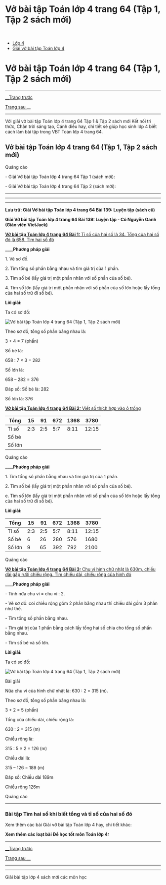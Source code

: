 # Vở bài tập Toán lớp 4 trang 64 (Tập 1, Tập 2 sách mới)

﻿

  * [Lớp 4](https://vietjack.com/series/lop-4.jsp)
  * [Giải vở bài tập Toán lớp 4](https://vietjack.com/giai-vo-bai-tap-toan-4/index.jsp)



# Vở bài tập Toán lớp 4 trang 64 (Tập 1, Tập 2 sách mới)

* * *

[__Trang trước](https://vietjack.com/giai-vo-bai-tap-toan-4/bai-138-tim-hai-so-khi-biet-tong-va-ti-so-cua-hai-so-do.jsp)

[Trang sau __](https://vietjack.com/giai-vo-bai-tap-toan-4/bai-140-luyen-tap.jsp)

* * *

Với giải vở bài tập Toán lớp 4 trang 64 Tập 1 & Tập 2 sách mới Kết nối tri thức, Chân trời sáng tạo, Cánh diều hay, chi tiết sẽ giúp học sinh lớp 4 biết cách làm bài tập trong VBT Toán lớp 4 trang 64.

## Vở bài tập Toán lớp 4 trang 64 (Tập 1, Tập 2 sách mới)

Quảng cáo

\- Giải Vở bài tập Toán lớp 4 trang 64 Tập 1 (sách mới):

\- Giải Vở bài tập Toán lớp 4 trang 64 Tập 2 (sách mới):

* * *

* * *

* * *

**Lưu trữ: Giải Vở bài tập Toán lớp 4 trang 64 Bài 139: Luyện tập (sách cũ)**

**Giải Vở bài tập Toán lớp 4 trang 64 Bài 139: Luyện tập - Cô Nguyễn Oanh (Giáo viên VietJack)**

[**Vở bài tập Toán lớp 4 trang 64 Bài 1:** Tỉ số của hai số là 34. Tổng của hai số đó là 658. Tìm hai số đó](https://vietjack.com/giai-vo-bai-tap-toan-4/bai-1-trang-64-vbt-toan-4-tap-2.jsp)

____**Phương pháp giải**

1\. Vẽ sơ đồ.

2\. Tìm tổng số phần bằng nhau và tìm giá trị của 1 phần. 

3\. Tìm số bé (lấy giá trị một phần nhân với số phần của số bé).

4\. Tìm số lớn (lấy giá trị một phần nhân với số phần của số lớn hoặc lấy tổng của hai số trừ đi số bé).

**Lời giải:**

Ta có sơ đồ:

![Vở bài tập Toán lớp 4 trang 64 \(Tập 1, Tập 2 sách mới\)](https://vietjack.com/giai-vo-bai-tap-toan-4/images/bai-1-trang-64-vbt-toan-4-tap-2-a.PNG)

Theo sơ đồ, tổng số phần bằng nhau là:

3 + 4 = 7 (phần)

Số bé là:

658 : 7 × 3 = 282

Số lớn là:

658 – 282 = 376

Đáp số: Số bé là: 282

Số lớn là: 376

[**Vở bài tập Toán lớp 4 trang 64 Bài 2:** Viết số thích hợp vào ô trống ](https://vietjack.com/giai-vo-bai-tap-toan-4/bai-2-trang-64-vbt-toan-4-tap-2.jsp)

Tổng | 15 | 91 | 672 | 1368 | 3780  
---|---|---|---|---|---  
Tỉ số | 2:3 | 2:5 | 5:7 | 8:11 | 12:15  
Số bé |  |  |  |  |   
Số lớn |  |  |  |  |   
  
Quảng cáo

____**Phương pháp giải**

1\. Tìm tổng số phần bằng nhau và tìm giá trị của 1 phần. 

2\. Tìm số bé (lấy giá trị một phần nhân với số phần của số bé).

e. Tìm số lớn (lấy giá trị một phần nhân với số phần của số lớn hoặc lấy tổng của hai số trừ đi số bé).

**Lời giải:**

Tổng | 15 | 91 | 672 | 1368 | 3780  
---|---|---|---|---|---  
Tỉ số | 2:3 | 2:5 | 5:7 | 8:11 | 12:15  
Số bé | 6 | 26 | 280 | 576 | 1680  
Số lớn | 9 | 65 | 392 | 792 | 2100  
  
Quảng cáo

[**Vở bài tập Toán lớp 4 trang 64 Bài 3:** Chu vi hình chữ nhật là 630m, chiều dài gấp rưỡi chiều rộng. Tìm chiều dài, chiều rộng của hình đó](https://vietjack.com/giai-vo-bai-tap-toan-4/bai-3-trang-64-vbt-toan-4-tap-2.jsp)

____**Phương pháp giải**

\- Tính nửa chu vi = chu vi : 2.

\- Vẽ sơ đồ: coi chiều rộng gồm 2 phần bằng nhau thì chiều dài gồm 3 phần như thế.

\- Tìm tổng số phần bằng nhau.

\- Tìm giá trị của 1 phần bằng cách lấy tổng hai số chia cho tổng số phần bằng nhau.

\- Tìm số bé và số lớn.

**Lời giải:**

Ta có sơ đồ:

![Vở bài tập Toán lớp 4 trang 64 \(Tập 1, Tập 2 sách mới\)](https://vietjack.com/giai-vo-bai-tap-toan-4/images/bai-3-trang-64-vbt-toan-4-tap-2-a.PNG)

Bài giải

Nửa chu vi của hình chữ nhật là: 630 : 2 = 315 (m).

Theo sơ đồ, tổng số phần bằng nhau là:

3 + 2 = 5 (phần)

Tổng của chiều dài, chiều rộng là:

630 : 2 = 315 (m)

Chiều rộng là:

315 : 5 × 2 = 126 (m)

Chiều dài là:

315 – 126 = 189 (m)

Đáp số: Chiều dài 189m

Chiều rộng 126m

Quảng cáo

* * *

### **Bài tập Tìm hai số khi biết tổng và tỉ số của hai số đó**

Xem thêm các bài Giải vở bài tập Toán lớp 4 hay, chi tiết khác:

**Xem thêm các loạt bài Để học tốt môn Toán lớp 4:**

* * *

[__Trang trước](https://vietjack.com/giai-vo-bai-tap-toan-4/bai-138-tim-hai-so-khi-biet-tong-va-ti-so-cua-hai-so-do.jsp)

[Trang sau __](https://vietjack.com/giai-vo-bai-tap-toan-4/bai-140-luyen-tap.jsp)

* * *

* * *

Giải bài tập lớp 4 sách mới các môn học
